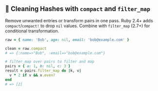## 🧹 Cleaning Hashes with `compact` and `filter_map`

Remove unwanted entries or transform pairs in one pass. Ruby 2.4+ adds `compact`/`compact!` to drop `nil` values. Combine with `filter_map` (2.7+) for conditional transformation.

```ruby
raw = { name: 'Bob', age: nil, email: 'bob@example.com' }

clean = raw.compact
# => {:name=>"Bob", :email=>"bob@example.com"}

# filter_map over pairs to filter and map
pairs = { a: 1, b: nil, c: 3 }
result = pairs.filter_map do |k, v|
  v * 2 if v && v.even?
end
# => [2]
```